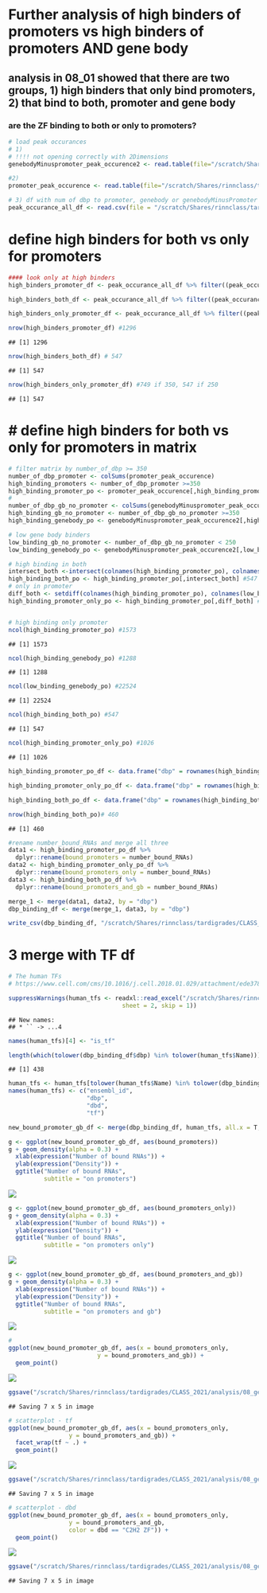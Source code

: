 Further analysis of high binders of promoters vs high binders of promoters AND gene body
========================================================================================

analysis in 08\_01 showed that there are two groups, 1) high binders that only bind promoters, 2) that bind to both, promoter and gene body
-------------------------------------------------------------------------------------------------------------------------------------------

### are the ZF binding to both or only to promoters?

``` r
# load peak occurances
# 1)
# !!!! not opening correctly with 2Dimensions
genebodyMinuspromoter_peak_occurence2 <- read.table(file="/scratch/Shares/rinnclass/tardigrades/CLASS_2021/analysis/01_global_peak_properties/results/GenebodyMinuspromoter_peak_occurence_matrix.tsv")

#2)
promoter_peak_occurence <- read.table(file="/scratch/Shares/rinnclass/tardigrades/CLASS_2021/analysis/01_global_peak_properties/results/lncrna_mrna_promoter_peak_occurence_matrix.tsv")

# 3) df with num of dbp to promoter, genebody or genebodyMinusPromoter
peak_occurance_all_df <- read.csv(file = "/scratch/Shares/rinnclass/tardigrades/CLASS_2021/analysis/08_genebody_vs_promoter/results/peak_occurance_all_df.csv")
```

define high binders for both vs only for promoters
==================================================

``` r
#### look only at high binders 
high_binders_promoter_df <- peak_occurance_all_df %>% filter((peak_occurance_all_df$number_of_dbp_promoter >= 350))

high_binders_both_df <- peak_occurance_all_df %>% filter((peak_occurance_all_df$number_of_dbp_promoter >= 350) & (peak_occurance_all_df$number_of_dbp_genebodyNoPromoter >= 350))

high_binders_only_promoter_df <- peak_occurance_all_df %>% filter((peak_occurance_all_df$number_of_dbp_promoter >= 350) & (peak_occurance_all_df$number_of_dbp_genebodyNoPromoter < 250))

nrow(high_binders_promoter_df) #1296
```

    ## [1] 1296

``` r
nrow(high_binders_both_df) # 547
```

    ## [1] 547

``` r
nrow(high_binders_only_promoter_df) #749 if 350, 547 if 250
```

    ## [1] 547

\# define high binders for both vs only for promoters in matrix
===============================================================

``` r
# filter matrix by number_of_dbp >= 350
number_of_dbp_promoter <- colSums(promoter_peak_occurence)
high_binding_promoters <- number_of_dbp_promoter >=350
high_binding_promoter_po <- promoter_peak_occurence[,high_binding_promoters] #1573
#
number_of_dbp_gb_no_promoter <- colSums(genebodyMinuspromoter_peak_occurence2)
high_binding_gb_no_promoter <- number_of_dbp_gb_no_promoter >=350
high_binding_genebody_po <- genebodyMinuspromoter_peak_occurence2[,high_binding_gb_no_promoter]

# low gene body binders
low_binding_gb_no_promoter <- number_of_dbp_gb_no_promoter < 250
low_binding_genebody_po <- genebodyMinuspromoter_peak_occurence2[,low_binding_gb_no_promoter]

# high binding in both
intersect_both <-intersect(colnames(high_binding_promoter_po), colnames(high_binding_genebody_po)) #547
high_binding_both_po <- high_binding_promoter_po[,intersect_both] #547
# only in promoter
diff_both <- setdiff(colnames(high_binding_promoter_po), colnames(low_binding_genebody_po)) 
high_binding_promoter_only_po <- high_binding_promoter_po[,diff_both] #824


# high binding only promoter
ncol(high_binding_promoter_po) #1573
```

    ## [1] 1573

``` r
ncol(high_binding_genebody_po) #1288
```

    ## [1] 1288

``` r
ncol(low_binding_genebody_po) #22524
```

    ## [1] 22524

``` r
ncol(high_binding_both_po) #547
```

    ## [1] 547

``` r
ncol(high_binding_promoter_only_po) #1026
```

    ## [1] 1026

``` r
high_binding_promoter_po_df <- data.frame("dbp" = rownames(high_binding_promoter_po), "number_bound_RNAs" =rowSums(high_binding_promoter_po))

high_binding_promoter_only_po_df <- data.frame("dbp" = rownames(high_binding_promoter_only_po), "number_bound_RNAs" =rowSums(high_binding_promoter_only_po))

high_binding_both_po_df <- data.frame("dbp" = rownames(high_binding_both_po), "number_bound_RNAs" =rowSums(high_binding_both_po))

nrow(high_binding_both_po)# 460
```

    ## [1] 460

``` r
#rename number_bound_RNAs and merge all three
data1 <- high_binding_promoter_po_df %>%
  dplyr::rename(bound_promoters = number_bound_RNAs)
data2 <- high_binding_promoter_only_po_df %>%
  dplyr::rename(bound_promoters_only = number_bound_RNAs)
data3 <- high_binding_both_po_df %>%
  dplyr::rename(bound_promoters_and_gb = number_bound_RNAs)

merge_1 <- merge(data1, data2, by = "dbp")
dbp_binding_df <- merge(merge_1, data3, by = "dbp")

write_csv(dbp_binding_df, "/scratch/Shares/rinnclass/tardigrades/CLASS_2021/analysis/08_genebody_vs_promoter/results/dbp_binding_highly_bound_regions_df.csv")
```

3 merge with TF df
==================

``` r
# The human TFs
# https://www.cell.com/cms/10.1016/j.cell.2018.01.029/attachment/ede37821-fd6f-41b7-9a0e-9d5410855ae6/mmc2.xlsx

suppressWarnings(human_tfs <- readxl::read_excel("/scratch/Shares/rinnclass/data/mmc2.xlsx",
                                sheet = 2, skip = 1))
```

    ## New names:
    ## * `` -> ...4

``` r
names(human_tfs)[4] <- "is_tf"

length(which(tolower(dbp_binding_df$dbp) %in% tolower(human_tfs$Name)))
```

    ## [1] 438

``` r
human_tfs <- human_tfs[tolower(human_tfs$Name) %in% tolower(dbp_binding_df$dbp), 1:4]
names(human_tfs) <- c("ensembl_id",
                      "dbp",
                      "dbd",
                      "tf")

new_bound_promoter_gb_df <- merge(dbp_binding_df, human_tfs, all.x = T, by = "dbp")
```

``` r
g <- ggplot(new_bound_promoter_gb_df, aes(bound_promoters))
g + geom_density(alpha = 0.3) +
  xlab(expression("Number of bound RNAs")) +
  ylab(expression("Density")) +
  ggtitle("Number of bound RNAs",
          subtitle = "on promoters") 
```

![](08_03_high_binders_promoter_vs_genebody_NR_files/figure-markdown_github/unnamed-chunk-5-1.png)

``` r
g <- ggplot(new_bound_promoter_gb_df, aes(bound_promoters_only))
g + geom_density(alpha = 0.3) +
  xlab(expression("Number of bound RNAs")) +
  ylab(expression("Density")) +
  ggtitle("Number of bound RNAs",
          subtitle = "on promoters only") 
```

![](08_03_high_binders_promoter_vs_genebody_NR_files/figure-markdown_github/unnamed-chunk-5-2.png)

``` r
g <- ggplot(new_bound_promoter_gb_df, aes(bound_promoters_and_gb))
g + geom_density(alpha = 0.3) +
  xlab(expression("Number of bound RNAs")) +
  ylab(expression("Density")) +
  ggtitle("Number of bound RNAs",
          subtitle = "on promoters and gb") 
```

![](08_03_high_binders_promoter_vs_genebody_NR_files/figure-markdown_github/unnamed-chunk-5-3.png)

``` r
# 
ggplot(new_bound_promoter_gb_df, aes(x = bound_promoters_only,
                         y = bound_promoters_and_gb)) +
  geom_point()
```

![](08_03_high_binders_promoter_vs_genebody_NR_files/figure-markdown_github/unnamed-chunk-5-4.png)

``` r
ggsave("/scratch/Shares/rinnclass/tardigrades/CLASS_2021/analysis/08_genebody_vs_promoter/figures/scatterplot_Number_bound_RNAs.png")
```

    ## Saving 7 x 5 in image

``` r
# scatterplot - tf
ggplot(new_bound_promoter_gb_df, aes(x = bound_promoters_only, 
                 y = bound_promoters_and_gb)) +
  facet_wrap(tf ~ .) +
  geom_point()
```

![](08_03_high_binders_promoter_vs_genebody_NR_files/figure-markdown_github/unnamed-chunk-5-5.png)

``` r
ggsave("/scratch/Shares/rinnclass/tardigrades/CLASS_2021/analysis/08_genebody_vs_promoter/figures/scatterplot_Number_bound_RNAs_TF_vs_No.png")
```

    ## Saving 7 x 5 in image

``` r
# scatterplot - dbd
ggplot(new_bound_promoter_gb_df, aes(x = bound_promoters_only, 
                 y = bound_promoters_and_gb,
                 color = dbd == "C2H2 ZF")) +
  geom_point()
```

![](08_03_high_binders_promoter_vs_genebody_NR_files/figure-markdown_github/unnamed-chunk-5-6.png)

``` r
ggsave("/scratch/Shares/rinnclass/tardigrades/CLASS_2021/analysis/08_genebody_vs_promoter/figures/scatterplot_Number_bound_RNAs_C2H2.png")
```

    ## Saving 7 x 5 in image
